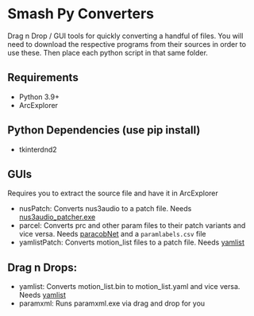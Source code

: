 # Smash Py Converters
Drag n Drop / GUI tools for quickly converting a handful of files. You will need to download the respective programs from their sources in order to use these. Then place each python script in that same folder.

## Requirements
- Python 3.9+
- ArcExplorer

## Python Dependencies (use pip install)
- tkinterdnd2

## GUIs
Requires you to extract the source file and have it in ArcExplorer
- nusPatch: Converts nus3audio to a patch file. Needs [nus3audio_patcher.exe](https://github.com/Raytwo/ARCropolis/wiki/NUS3Audio-Patching-(Features))
- parcel: Converts prc and other param files to their patch variants and vice versa. Needs [paracobNet](https://github.com/benhall-7/paracobNET/releases/latest) and a `paramlabels.csv` file
- yamlistPatch: Converts motion_list files to a patch file. Needs [yamlist](https://github.com/ultimate-research/motion_lib/releases/latest)

## Drag n Drops:
- yamlist: Converts motion_list.bin to motion_list.yaml and vice versa. Needs [yamlist](https://github.com/ultimate-research/motion_lib/releases/latest)
- paramxml: Runs paramxml.exe via drag and drop for you
